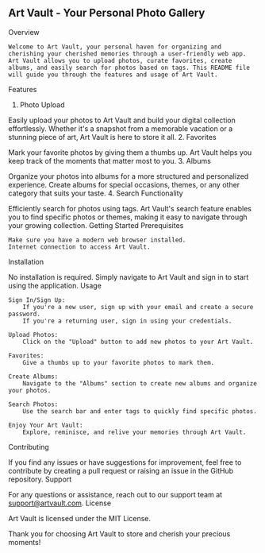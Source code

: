 ## Art Vault - Your Personal Photo Gallery
Overview
```
Welcome to Art Vault, your personal haven for organizing and cherishing your cherished memories through a user-friendly web app. Art Vault allows you to upload photos, curate favorites, create albums, and easily search for photos based on tags. This README file will guide you through the features and usage of Art Vault.
```
Features
1. Photo Upload

Easily upload your photos to Art Vault and build your digital collection effortlessly. Whether it's a snapshot from a memorable vacation or a stunning piece of art, Art Vault is here to store it all.
2. Favorites

Mark your favorite photos by giving them a thumbs up. Art Vault helps you keep track of the moments that matter most to you.
3. Albums

Organize your photos into albums for a more structured and personalized experience. Create albums for special occasions, themes, or any other category that suits your taste.
4. Search Functionality

Efficiently search for photos using tags. Art Vault's search feature enables you to find specific photos or themes, making it easy to navigate through your growing collection.
Getting Started
Prerequisites

    Make sure you have a modern web browser installed.
    Internet connection to access Art Vault.

Installation

No installation is required. Simply navigate to Art Vault and sign in to start using the application.
Usage

    Sign In/Sign Up:
        If you're a new user, sign up with your email and create a secure password.
        If you're a returning user, sign in using your credentials.

    Upload Photos:
        Click on the "Upload" button to add new photos to your Art Vault.

    Favorites:
        Give a thumbs up to your favorite photos to mark them.

    Create Albums:
        Navigate to the "Albums" section to create new albums and organize your photos.

    Search Photos:
        Use the search bar and enter tags to quickly find specific photos.

    Enjoy Your Art Vault:
        Explore, reminisce, and relive your memories through Art Vault.

Contributing

If you find any issues or have suggestions for improvement, feel free to contribute by creating a pull request or raising an issue in the GitHub repository.
Support

For any questions or assistance, reach out to our support team at support@artvault.com.
License

Art Vault is licensed under the MIT License.

Thank you for choosing Art Vault to store and cherish your precious moments!
